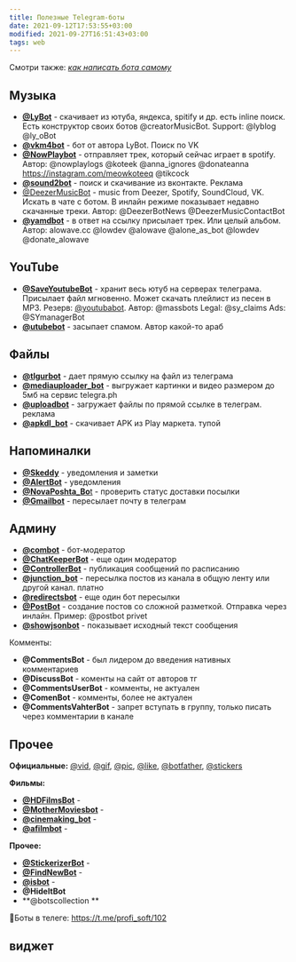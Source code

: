 ```yaml
---
title: Полезные Telegram-боты
date: 2021-09-12T17:53:55+03:00
modified: 2021-09-27T16:51:43+03:00
tags: web
---
```


Смотри также: [_как написать бота самому_](../code/telegram-bot.md)

## Музыка
- [**@LyBot**](tg://resolve?domain=LyBot) - скачивает из ютуба, яндекса, spitify и др. есть inline поиск. Есть конструктор своих ботов @creatorMusicBot. Support: @lyblog @ly_oBot
- [**@vkm4bot**](tg://resolve?domain=vkm4bot) - бот от автора LyBot. Поиск по VK
- [**@NowPlaybot**](tg://resolve?domain=NowPlaybot) - отправляет трек, который сейчас играет в spotify. Автор: @nowplaylogs @koteek @anna_ignores @donateanna https://instagram.com/meowkoteeq @tikcock
- [**@sound2bot**](tg://resolve?domain=sound2bot) - поиск и скачивание из вконтакте. Реклама 
- [@DeezerMusicBot](tg://resolve?domain=DeezerMusicBot) - music from Deezer, Spotify, SoundCloud, VK. Искать в чате с ботом. В инлайн режиме показывает недавно скачанные треки. Автор: @DeezerBotNews @DeezerMusicContactBot
- [**@yamdbot**](tg://resolve?domain=yamdbot) - в ответ на ссылку присылает трек. Или целый альбом. Автор: alowave.cc @lowdev @alowave @alone_as_bot @lowdev @donate_alowave 

## YouTube
- [**@SaveYoutubeBot**](tg://resolve?domain=SaveYoutubeBot) - хранит весь ютуб на серверах телеграма. Присылает файл мгновенно. Может скачать плейлист из песен в MP3. Резерв: [@youtubabot](tg://resolve?domain=youtubabot). Автор: @massbots Legal: @sy_claims Ads: @SYmanagerBot
- [**@utubebot**](tg://resolve?domain=utubebot) - засыпает спамом. Автор какой-то араб

## Файлы
- [**@tlgurbot**](tg://resolve?domain=tlgurbot) - дает прямую ссылку на файл из телеграма
- [**@mediauploader_bot**](tg://resolve?domain=mediauploader_bot) - выгружает картинки и видео размером до 5мб на сервис telegra.ph
- [**@uploadbot**](tg://resolve?domain=utubebot) - загружает файлы по прямой ссылке в телеграм. реклама
- [**@apkdl_bot**](tg://resolve?domain=utubebot) - скачивает APK из Play маркета. тупой

## Напоминалки
- [**@Skeddy**](tg://resolve?domain=utubebot) - уведомления и заметки
- [**@AlertBot**](tg://resolve?domain=utubebot) - уведомления
- [**@NovaPoshta_Bo**t](tg://resolve?domain=utubebot) - проверить статус доставки посылки
- [**@Gmailbot**](tg://resolve?domain=utubebot) - пересылает почту в телеграм

## Админу
- [**@combot**](tg://resolve?domain=combot) - бот-модератор
- [**@ChatKeeperBot**](tg://resolve?domain=ChatKeeperBot) - еще один модератор
- [**@ControllerBot**](tg://resolve?domain=ControllerBot) - публикация сообщений по расписанию
- [**@junction_bot**](tg://resolve?domain=junction_bot) - пересылка постов из канала в общую ленту или другой канал. платно
- [**@redirectsbot**](tg://resolve?domain=redirectsbot) - еще один бот пересылки
- [**@PostBot**](tg://resolve?domain=PostBot) - создание постов со сложной разметкой. Отправка через инлайн. Пример: @postbot privet
- [**@showjsonbot**](tg://resolve?domain=showjsonbot) - показывает исходный текст сообщения  

Комменты:   
- **@CommentsBot** - был лидером до введения нативных комментариев
- **@DiscussBot** - коменты на сайт от авторов тг  
- **@CommentsUserBot** - комменты, не актуален  
- **@ComenBot** - комменты, более не актуален   
- **@CommentsVahterBot** - запрет вступать в группу, только писать через комментарии в канале  

## Прочее

**Официальные:** 
[@vid](tg://resolve?domain=vid), 
[@gif](tg://resolve?domain=gif),
[@pic](tg://resolve?domain=pic), 
[@like](tg://resolve?domain=like),
[@botfather](tg://resolve?domain=botfather),
[@stickers](tg://resolve?domain=stickers) 

**Фильмы:**  
- [**@HDFilmsBot**](tg://resolve?domain=HDFilmsBot) - 
- [**@MotherMoviesbot**](tg://resolve?domain=MotherMoviesbot) - 
- [**@cinemaking_bot**](tg://resolve?domain=cinemaking_bot) - 
- [**@afilmbot**](tg://resolve?domain=afilmbot) -  

**Прочее:**  
- [**@StickerizerBot**](tg://resolve?domain=StickerizerBot) - 
- [**@FindNewBot**](tg://resolve?domain=FindNewBot) - 
- [**@isbot**](tg://resolve?domain=isbot) - 
- **@HideItBot**  
- **@botscollection ** 


🚀Боты в телеге: <https://t.me/profi_soft/102>


## виджет
<script async src="https://telegram.org/js/telegram-widget.js?15" data-telegram-post="profi_soft/102" data-width="100%"></script>
